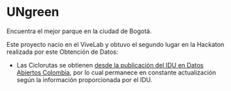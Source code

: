 # UNgreen
Encuentra el mejor parque en la ciudad de Bogotá. 



Este proyecto nacio en el ViveLab y obtuvo el segundo lugar en la Hackaton realizada por este 
Obtención de Datos:
- Las Ciclorutas se obtienen [desde la publicación del IDU en Datos Abiertos Colombia](https://datosabiertos.bogota.gov.co/dataset/fe3b2925-3e76-4928-9a01-91cbd2e02f3b?_external=True), por lo cual permanece en constante actualización según la información proporcionada por el IDU. 
